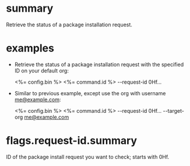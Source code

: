 # summary

Retrieve the status of a package installation request.

# examples

- Retrieve the status of a package installation request with the specified ID on your default org:

  <%= config.bin %> <%= command.id %> --request-id 0Hf...

- Similar to previous example, except use the org with username me@example.com:

  <%= config.bin %> <%= command.id %> --request-id 0Hf... --target-org me@example.com

# flags.request-id.summary

ID of the package install request you want to check; starts with 0Hf.
